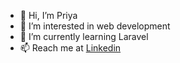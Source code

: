 - 👋 Hi, I’m Priya
- 👀 I’m interested in web development
- 🌱 I’m currently learning Laravel
- 📫 Reach me at [Linkedin](https://www.linkedin.com/in/priya-kumari-8152bb250/)

